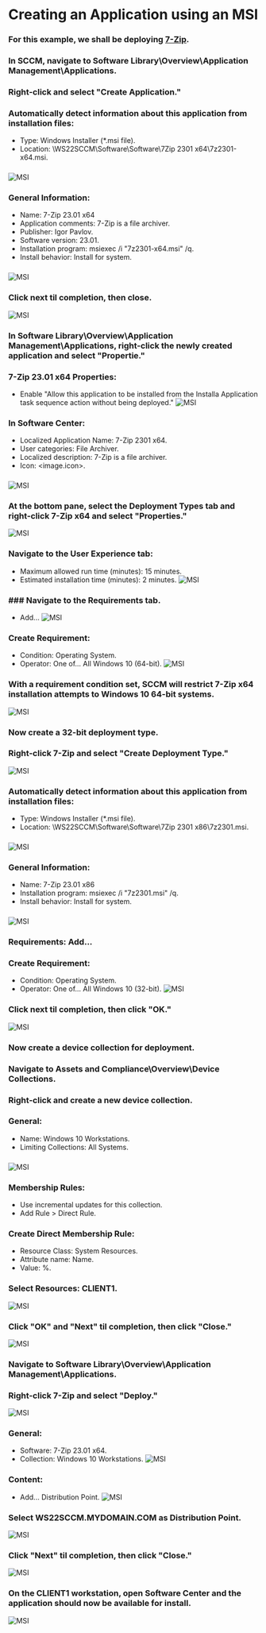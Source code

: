 # Creating an Application using an MSI

### For this example, we shall be deploying [7-Zip](https://www.7-zip.org/download.html).
### In SCCM, navigate to Software Library\Overview\Application Management\Applications.
### Right-click and select "Create Application."
### Automatically detect information about this application from installation files:
  - Type: Windows Installer (*.msi file).
  - Location: \\WS22SCCM\Software\Software\7Zip 2301 x64\7z2301-x64.msi.
###
![MSI](https://github.com/whuynhit/SCCM/blob/main/Application%20Management/Creating%20an%20Application%20using%20an%20MSI/sub/1.png)

### General Information:
  - Name: 7-Zip 23.01 x64
  - Application comments: 7-Zip is a file archiver.  
  - Publisher: Igor Pavlov.
  - Software version: 23.01.
  - Installation program: msiexec /i "7z2301-x64.msi" /q.
  - Install behavior: Install for system.
###
![MSI](https://github.com/whuynhit/SCCM/blob/main/Application%20Management/Creating%20an%20Application%20using%20an%20MSI/sub/2.png)

### Click next til completion, then close.
![MSI](https://github.com/whuynhit/SCCM/blob/main/Application%20Management/Creating%20an%20Application%20using%20an%20MSI/sub/3.png)

### In Software Library\Overview\Application Management\Applications, right-click the newly created application and select "Propertie."
### 7-Zip 23.01 x64 Properties:
  - Enable "Allow this application to be installed from the Installa Application task sequence action without being deployed."
![MSI](https://github.com/whuynhit/SCCM/blob/main/Application%20Management/Creating%20an%20Application%20using%20an%20MSI/sub/4.png)

### In Software Center:
  - Localized Application Name: 7-Zip 2301 x64.
  - User categories: File Archiver.
  - Localized description: 7-Zip is a file archiver.
  - Icon: <image.icon>.
###
![MSI](https://github.com/whuynhit/SCCM/blob/main/Application%20Management/Creating%20an%20Application%20using%20an%20MSI/sub/5.png)

### At the bottom pane, select the Deployment Types tab and right-click 7-Zip x64 and select "Properties."
![MSI](https://github.com/whuynhit/SCCM/blob/main/Application%20Management/Creating%20an%20Application%20using%20an%20MSI/sub/6.png)

### Navigate to the User Experience tab:
  - Maximum allowed run time (minutes): 15 minutes.
  - Estimated installation time (minutes): 2 minutes.
![MSI](https://github.com/whuynhit/SCCM/blob/main/Application%20Management/Creating%20an%20Application%20using%20an%20MSI/sub/7.png)

### ### Navigate to the Requirements tab.
  - Add...
![MSI](https://github.com/whuynhit/SCCM/blob/main/Application%20Management/Creating%20an%20Application%20using%20an%20MSI/sub/8.png)

### Create Requirement:
  - Condition: Operating System.
  - Operator: One of... All Windows 10 (64-bit).
![MSI](https://github.com/whuynhit/SCCM/blob/main/Application%20Management/Creating%20an%20Application%20using%20an%20MSI/sub/9.png)

### With a requirement condition set, SCCM will restrict 7-Zip x64 installation attempts to Windows 10 64-bit systems. 
![MSI](https://github.com/whuynhit/SCCM/blob/main/Application%20Management/Creating%20an%20Application%20using%20an%20MSI/sub/10.png)

### Now create a 32-bit deployment type.
### Right-click 7-Zip and select "Create Deployment Type."
![MSI](https://github.com/whuynhit/SCCM/blob/main/Application%20Management/Creating%20an%20Application%20using%20an%20MSI/sub/11.png)

### Automatically detect information about this application from installation files:
  - Type: Windows Installer (*.msi file).
  - Location: \\WS22SCCM\Software\Software\7Zip 2301 x86\7z2301.msi.
###
![MSI](https://github.com/whuynhit/SCCM/blob/main/Application%20Management/Creating%20an%20Application%20using%20an%20MSI/sub/12.png)

### General Information:
  - Name: 7-Zip 23.01 x86
  - Installation program: msiexec /i "7z2301.msi" /q.
  - Install behavior: Install for system.
###
![MSI](https://github.com/whuynhit/SCCM/blob/main/Application%20Management/Creating%20an%20Application%20using%20an%20MSI/sub/13.png)

### Requirements: Add...
### Create Requirement:
  - Condition: Operating System.
  - Operator: One of... All Windows 10 (32-bit).
![MSI](https://github.com/whuynhit/SCCM/blob/main/Application%20Management/Creating%20an%20Application%20using%20an%20MSI/sub/14.png)

### Click next til completion, then click "OK."
![MSI](https://github.com/whuynhit/SCCM/blob/main/Application%20Management/Creating%20an%20Application%20using%20an%20MSI/sub/15.png)

### Now create a device collection for deployment.
### Navigate to Assets and Compliance\Overview\Device Collections.
### Right-click and create a new device collection.
### General:
  - Name: Windows 10 Workstations.
  - Limiting Collections: All Systems.
###
![MSI](https://github.com/whuynhit/SCCM/blob/main/Application%20Management/Creating%20an%20Application%20using%20an%20MSI/sub/16.png)

### Membership Rules:
 - Use incremental updates for this collection.
 - Add Rule > Direct Rule.
### Create Direct Membership Rule:
  - Resource Class: System Resources.
  - Attribute name: Name.
  - Value: %.
### Select Resources: CLIENT1.
![MSI](https://github.com/whuynhit/SCCM/blob/main/Application%20Management/Creating%20an%20Application%20using%20an%20MSI/sub/17.png)

### Click "OK" and "Next" til completion, then click "Close."
![MSI](https://github.com/whuynhit/SCCM/blob/main/Application%20Management/Creating%20an%20Application%20using%20an%20MSI/sub/18.png)

### Navigate to Software Library\Overview\Application Management\Applications.
### Right-click 7-Zip and select "Deploy."
![MSI](https://github.com/whuynhit/SCCM/blob/main/Application%20Management/Creating%20an%20Application%20using%20an%20MSI/sub/19.png)

### General:
  - Software: 7-Zip 23.01 x64.
  - Collection: Windows 10 Workstations.
![MSI](https://github.com/whuynhit/SCCM/blob/main/Application%20Management/Creating%20an%20Application%20using%20an%20MSI/sub/20.png)

### Content:
  - Add... Distribution Point.
![MSI](https://github.com/whuynhit/SCCM/blob/main/Application%20Management/Creating%20an%20Application%20using%20an%20MSI/sub/21.png)

### Select WS22SCCM.MYDOMAIN.COM as Distribution Point.
![MSI](https://github.com/whuynhit/SCCM/blob/main/Application%20Management/Creating%20an%20Application%20using%20an%20MSI/sub/22.png)

### Click "Next" til completion, then click "Close."
![MSI](https://github.com/whuynhit/SCCM/blob/main/Application%20Management/Creating%20an%20Application%20using%20an%20MSI/sub/23.png)

### On the CLIENT1 workstation, open Software Center and the application should now be available for install.
![MSI](https://github.com/whuynhit/SCCM/blob/main/Application%20Management/Creating%20an%20Application%20using%20an%20MSI/sub/24.png)
